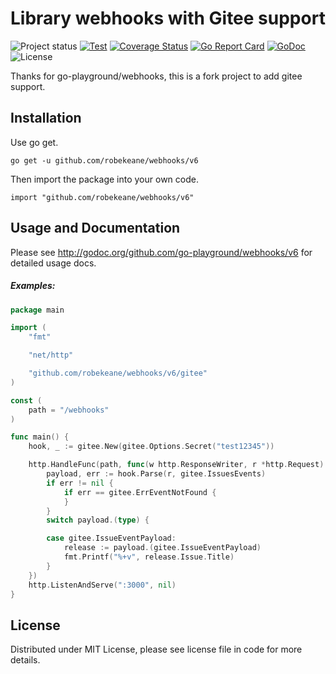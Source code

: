 Library webhooks with Gitee support
================
![Project status](https://img.shields.io/badge/version-6.0.2-green.svg)
[![Test](https://github.com/go-playground/webhooks/workflows/Test/badge.svg?branch=master)](https://github.com/go-playground/webhooks/actions)
[![Coverage Status](https://coveralls.io/repos/go-playground/webhooks/badge.svg?branch=master&service=github)](https://coveralls.io/github/go-playground/webhooks?branch=master)
[![Go Report Card](https://goreportcard.com/badge/robekeane/webhooks)](https://goreportcard.com/report/robekeane/webhooks)
[![GoDoc](https://godoc.org/github.com/robekeane/webhooks/v6?status.svg)](https://godoc.org/github.com/robekeane/webhooks/v6)
![License](https://img.shields.io/dub/l/vibe-d.svg)

Thanks for go-playground/webhooks, this is a fork project to add gitee support.

Installation
------------

Use go get.

```shell
go get -u github.com/robekeane/webhooks/v6
```

Then import the package into your own code.

	import "github.com/robekeane/webhooks/v6"

Usage and Documentation
------

Please see http://godoc.org/github.com/go-playground/webhooks/v6 for detailed usage docs.

##### Examples:
```go
package main

import (
	"fmt"

	"net/http"

	"github.com/robekeane/webhooks/v6/gitee"
)

const (
	path = "/webhooks"
)

func main() {
	hook, _ := gitee.New(gitee.Options.Secret("test12345"))

	http.HandleFunc(path, func(w http.ResponseWriter, r *http.Request) {
		payload, err := hook.Parse(r, gitee.IssuesEvents)
		if err != nil {
			if err == gitee.ErrEventNotFound {
			}
		}
		switch payload.(type) {

		case gitee.IssueEventPayload:
			release := payload.(gitee.IssueEventPayload)
			fmt.Printf("%+v", release.Issue.Title)
		}
	})
	http.ListenAndServe(":3000", nil)
}


```

License
------
Distributed under MIT License, please see license file in code for more details.
